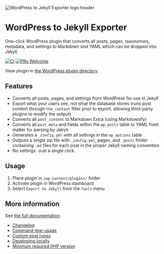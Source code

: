 ![WordPress to Jekyll Exporter logo header](https://user-images.githubusercontent.com/282759/120906698-8dce5300-c629-11eb-9db8-b196d687a11b.png)
  
# WordPress to Jekyll Exporter

One-click WordPress plugin that converts all posts, pages, taxonomies, metadata, and settings to Markdown and YAML which can be dropped into Jekyll.

[![CI](https://github.com/benbalter/wordpress-to-jekyll-exporter/actions/workflows/ci.yml/badge.svg)](https://github.com/benbalter/wordpress-to-jekyll-exporter/actions/workflows/ci.yml) [![PRs Welcome](https://img.shields.io/badge/PRs-welcome-brightgreen.svg?style=flat-square)](http://makeapullrequest.com)

View plugin in [the WordPress plugin directory](https://wordpress.org/plugins/jekyll-exporter/).

## Features

* Converts all posts, pages, and settings from WordPress for use in Jekyll
* Export what your users see, not what the database stores (runs post content through `the_content` filter prior to export, allowing third-party plugins to modify the output)
* Converts all `post_content` to Markdown Extra (using Markdownify)
* Converts all `post_meta` and fields within the `wp_posts` table to YAML front matter for parsing by Jekyll
* Generates a `_config.yml` with all settings in the `wp_options` table
* Outputs a single zip file with `_config.yml`, pages, and `_posts` folder containing `.md` files for each post in the proper Jekyll naming convention
* No settings. Just a single click.

## Usage

1. Place plugin in `/wp-content/plugins/` folder
2. Activate plugin in WordPress dashboard
3. Select `Export to Jekyll` from the `Tools` menu

## More information

See [the full documentation](https://ben.balter.com/wordpress-to-jekyll-exporter):

* [Changelog](docs/changelog.md)
* [Command-line-usage](docs/command-line-usage.md)
* [Custom post types](docs/custom-post-types.md)
* [Developing locally](docs/developing-locally.md)
* [Minimum required PHP version](docs/required-php-version.md)
